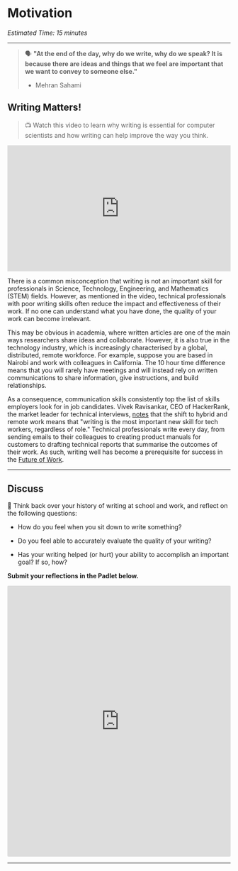 # Motivation

*Estimated Time: 15 minutes*

---

> 🗣 **"At the end of the day, why do we write, why do we speak? It is because there are ideas and things that we feel are important that we want to convey to someone else."**
> 
> - Mehran Sahami


## Writing Matters!

> 📺 Watch this video to learn why writing is essential for computer scientists and how writing can help improve the way you think.

<div style="position: relative; padding-bottom: 56.25%; height: 0;"><iframe src="https://www.youtube.com/embed/Mac5Sly89Xg" title="YouTube video player" frameborder="0" allow="accelerometer; autoplay; clipboard-write; encrypted-media; gyroscope; picture-in-picture" allowfullscreen style="position: absolute; top: 0; left: 0; width: 100%; height: 100%;"></iframe></div>

There is a common misconception that writing is not an important skill for professionals in Science, Technology, Engineering, and Mathematics (STEM) fields. However, as mentioned in the video, technical professionals with poor writing skills often reduce the impact and effectiveness of their work. If no one can understand what you have done, the quality of your work can become irrelevant. 

This may be obvious in academia, where written articles are one of the main ways researchers share ideas and collaborate. However, it is also true in the technology industry, which is increasingly characterised by a global, distributed, remote workforce. For example, suppose you are based in Nairobi and work with colleagues in California. The 10 hour time difference means that you will rarely have meetings and will instead rely on written communications to share information, give instructions, and build relationships. 

As a consequence, communication skills consistently top the list of skills employers look for in job candidates. Vivek Ravisankar, CEO of HackerRank, the market leader for technical interviews, [notes](https://www.fastcompany.com/90588944/writing-skills-for-tech-workers) that the shift to hybrid and remote work means that "writing is the most important new skill for tech workers, regardless of role." Technical professionals write every day, from sending emails to their colleagues to creating product manuals for customers to drafting technical reports that summarise the outcomes of their work. As such, writing well has become a prerequisite for success in the [Future of Work](https://www.forbes.com/sites/gretasolomon/2018/08/09/why-mastering-writing-skills-can-help-future-proof-your-career/). 

---

## Discuss

<aside>
  
💬 Think back over your history of writing at school and work, and reflect on the following questions:
  
- How do you feel when you sit down to write something?

- Do you feel able to accurately evaluate the quality of your writing?

- Has your writing helped (or hurt) your ability to accomplish an important goal? If so, how?

**Submit your reflections in the Padlet below.** 

</aside>

<div style="border:1px solid rgba(0,0,0,0.1);border-radius:2px;box-sizing:border-box;overflow:hidden;position:relative;width:100%;background:#F4F4F4"><iframe src="https://padlet.com/curriculumpad/o6ddbj9c8amsimm4" frameborder="0" allow="camera;microphone;geolocation" style="width:100%;height:608px;display:block;padding:0;margin:0"></iframe></div>

---
